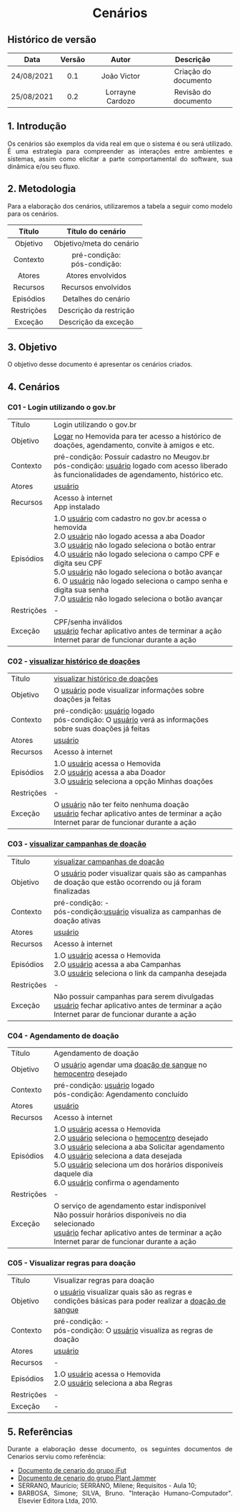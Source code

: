 # <center> Cenários


## Histórico de versão
| Data | Versão | Autor | Descrição |
| :-:|:-:|:-:|:-: |
| 24/08/2021 | 0.1 | João Victor | Criação do documento |
| 25/08/2021 | 0.2 | Lorrayne Cardozo | Revisão do documento |


<div align="justify">

## 1. Introdução
Os cenários são exemplos da vida real em que o sistema é ou será utilizado. É uma estrategia para compreender as interações entre ambientes e sistemas, assim como elicitar a parte comportamental do software, sua dinâmica e/ou seu fluxo.

## 2. Metodologia
Para a elaboração dos cenários, utilizaremos a tabela a seguir como modelo para os cenários.

| Título | Título do cenário |
| :-: | :-: |
| Objetivo | Objetivo/meta do cenário |
| Contexto | pré-condição:</br>pós-condição: |
| Atores | Atores envolvidos |
| Recursos | Recursos envolvidos |
| Episódios | Detalhes do cenário |
| Restrições | Descrição da restrição |
| Exceção | Descrição da exceção |

## 3. Objetivo

O objetivo desse documento é apresentar os cenários criados.

## 4. Cenários

### C01 - Login utilizando o gov.br
| | |
| - | :- |
| Título | Login utilizando o gov.br |
| Objetivo | [Logar](https://requisitos-de-software.github.io/2021.1-Hemovida/#/./modelagem/lexico?id=logar) no Hemovida para ter acesso a histórico de doações, agendamento, convite à amigos e etc. |
| Contexto | pré-condição: Possuir cadastro no Meugov.br</br>pós-condição: [usuário](https://requisitos-de-software.github.io/2021.1-Hemovida/#/./modelagem/lexico?id=usuário) logado com acesso liberado às funcionalidades de agendamento, histórico etc. |
| Atores | [usuário](https://requisitos-de-software.github.io/2021.1-Hemovida/#/./modelagem/lexico?id=usuário) |
| Recursos | Acesso à internet</br>App instalado |
| Episódios | 1.O [usuário](https://requisitos-de-software.github.io/2021.1-Hemovida/#/./modelagem/lexico?id=usuário) com cadastro no gov.br acessa o hemovida</br>2.O [usuário](https://requisitos-de-software.github.io/2021.1-Hemovida/#/./modelagem/lexico?id=usuário) não logado acessa a aba Doador</br>3.O [usuário](https://requisitos-de-software.github.io/2021.1-Hemovida/#/./modelagem/lexico?id=usuário) não logado seleciona o botão entrar</br>4.O [usuário](https://requisitos-de-software.github.io/2021.1-Hemovida/#/./modelagem/lexico?id=usuário) não logado seleciona o campo CPF e digita seu CPF</br>5.O [usuário](https://requisitos-de-software.github.io/2021.1-Hemovida/#/./modelagem/lexico?id=usuário) não logado seleciona o botão avançar</br>6. O [usuário](https://requisitos-de-software.github.io/2021.1-Hemovida/#/./modelagem/lexico?id=usuário) não logado seleciona o campo senha e digita sua senha</br>7.O [usuário](https://requisitos-de-software.github.io/2021.1-Hemovida/#/./modelagem/lexico?id=usuário) não logado seleciona o botão avançar</br> |
| Restrições | - |
| Exceção | CPF/senha inválidos</br>[usuário](https://requisitos-de-software.github.io/2021.1-Hemovida/#/./modelagem/lexico?id=usuário) fechar aplicativo antes de terminar a ação</br>Internet parar de funcionar durante a ação |

### C02 - [visualizar histórico de doações](https://requisitos-de-software.github.io/2021.1-Hemovida/#/./modelagem/lexico?id=visualizar-histórico-de-doações)
| | |
| - | :- |
| Título | [visualizar histórico de doações](https://requisitos-de-software.github.io/2021.1-Hemovida/#/./modelagem/lexico?id=visualizar-histórico-de-doações) |
| Objetivo | O [usuário](https://requisitos-de-software.github.io/2021.1-Hemovida/#/./modelagem/lexico?id=usuário) pode visualizar informações sobre doações ja feitas |
| Contexto | pré-condição: [usuário](https://requisitos-de-software.github.io/2021.1-Hemovida/#/./modelagem/lexico?id=usuário) logado </br>pós-condição: O [usuário](https://requisitos-de-software.github.io/2021.1-Hemovida/#/./modelagem/lexico?id=usuário) verá as informações sobre suas doações já feitas |
| Atores | [usuário](https://requisitos-de-software.github.io/2021.1-Hemovida/#/./modelagem/lexico?id=usuário) |
| Recursos | Acesso à internet |
| Episódios | 1.O [usuário](https://requisitos-de-software.github.io/2021.1-Hemovida/#/./modelagem/lexico?id=usuário) acessa o Hemovida</br>2.O [usuário](https://requisitos-de-software.github.io/2021.1-Hemovida/#/./modelagem/lexico?id=usuário) acessa a aba Doador</br>3.O [usuário](https://requisitos-de-software.github.io/2021.1-Hemovida/#/./modelagem/lexico?id=usuário) seleciona a opção Minhas doações</br> |
| Restrições | - |
| Exceção | O [usuário](https://requisitos-de-software.github.io/2021.1-Hemovida/#/./modelagem/lexico?id=usuário) não ter feito nenhuma doação</br>[usuário](https://requisitos-de-software.github.io/2021.1-Hemovida/#/./modelagem/lexico?id=usuário) fechar aplicativo antes de terminar a ação</br>Internet parar de funcionar durante a ação |

### C03 - [visualizar campanhas de doação](https://requisitos-de-software.github.io/2021.1-Hemovida/#/./modelagem/lexico?id=visualizar-campanhas-de-doações)
| | |
| - | - |
| Título | [visualizar campanhas de doação](https://requisitos-de-software.github.io/2021.1-Hemovida/#/./modelagem/lexico?id=visualizar-campanhas-de-doações) |
| Objetivo | O [usuário](https://requisitos-de-software.github.io/2021.1-Hemovida/#/./modelagem/lexico?id=usuário) poder visualizar quais são as campanhas de doação que estão ocorrendo ou já foram finalizadas |
| Contexto | pré-condição: - </br>pós-condição:[usuário](https://requisitos-de-software.github.io/2021.1-Hemovida/#/./modelagem/lexico?id=usuário) visualiza as campanhas de doação ativas |
| Atores | [usuário](https://requisitos-de-software.github.io/2021.1-Hemovida/#/./modelagem/lexico?id=usuário) |
| Recursos | Acesso à internet |
| Episódios | 1.O [usuário](https://requisitos-de-software.github.io/2021.1-Hemovida/#/./modelagem/lexico?id=usuário) acessa o Hemovida</br>2.O [usuário](https://requisitos-de-software.github.io/2021.1-Hemovida/#/./modelagem/lexico?id=usuário) acessa a aba Campanhas</br>3.O [usuário](https://requisitos-de-software.github.io/2021.1-Hemovida/#/./modelagem/lexico?id=usuário) seleciona o link da campanha desejada |
| Restrições | - |
| Exceção | Não possuir campanhas para serem divulgadas</br>[usuário](https://requisitos-de-software.github.io/2021.1-Hemovida/#/./modelagem/lexico?id=usuário) fechar aplicativo antes de terminar a ação</br>Internet parar de funcionar durante a ação |

### C04 - Agendamento de doação
| | |
| - | :- |
| Título | Agendamento de doação |
| Objetivo | O [usuário](https://requisitos-de-software.github.io/2021.1-Hemovida/#/./modelagem/lexico?id=usuário) agendar uma [doação de sangue](https://requisitos-de-software.github.io/2021.1-Hemovida/#/./modelagem/lexico?id=doação-de-sangue) no [hemocentro](https://requisitos-de-software.github.io/2021.1-Hemovida/#/./modelagem/lexico?id=hemocentro) desejado |
| Contexto | pré-condição: [usuário](https://requisitos-de-software.github.io/2021.1-Hemovida/#/./modelagem/lexico?id=usuário) logado </br>pós-condição: Agendamento concluído |
| Atores | [usuário](https://requisitos-de-software.github.io/2021.1-Hemovida/#/./modelagem/lexico?id=usuário) |
| Recursos | Acesso à internet |
| Episódios | 1.O [usuário](https://requisitos-de-software.github.io/2021.1-Hemovida/#/./modelagem/lexico?id=usuário) acessa o Hemovida</br>2.O [usuário](https://requisitos-de-software.github.io/2021.1-Hemovida/#/./modelagem/lexico?id=usuário) seleciona o [hemocentro](https://requisitos-de-software.github.io/2021.1-Hemovida/#/./modelagem/lexico?id=hemocentro) desejado</br>3.O [usuário](https://requisitos-de-software.github.io/2021.1-Hemovida/#/./modelagem/lexico?id=usuário) seleciona a aba Solicitar agendamento</br>4.O [usuário](https://requisitos-de-software.github.io/2021.1-Hemovida/#/./modelagem/lexico?id=usuário) seleciona a data desejada</br>5.O [usuário](https://requisitos-de-software.github.io/2021.1-Hemovida/#/./modelagem/lexico?id=usuário) seleciona um dos horários disponiveis daquele dia</br>6.O [usuário](https://requisitos-de-software.github.io/2021.1-Hemovida/#/./modelagem/lexico?id=usuário) confirma o agendamento   |
| Restrições | - |
| Exceção | O serviço de agendamento estar indisponível</br>Não possuir horários disponiveis no dia selecionado</br>[usuário](https://requisitos-de-software.github.io/2021.1-Hemovida/#/./modelagem/lexico?id=usuário) fechar aplicativo antes de terminar a ação</br>Internet parar de funcionar durante a ação |

### C05 - Visualizar regras para doação
| | |
| - | :- |
| Título | Visualizar regras para doação |
| Objetivo | o [usuário](https://requisitos-de-software.github.io/2021.1-Hemovida/#/./modelagem/lexico?id=usuário) visualizar quais são as regras e condições básicas para poder realizar a [doação de sangue](https://requisitos-de-software.github.io/2021.1-Hemovida/#/./modelagem/lexico?id=doação-de-sangue) |
| Contexto | pré-condição: - </br>pós-condição: O [usuário](https://requisitos-de-software.github.io/2021.1-Hemovida/#/./modelagem/lexico?id=usuário) visualiza as regras de doação |
| Atores | [usuário](https://requisitos-de-software.github.io/2021.1-Hemovida/#/./modelagem/lexico?id=usuário) |
| Recursos | - |
| Episódios | 1.O [usuário](https://requisitos-de-software.github.io/2021.1-Hemovida/#/./modelagem/lexico?id=usuário) acessa o Hemovida</br>2.O [usuário](https://requisitos-de-software.github.io/2021.1-Hemovida/#/./modelagem/lexico?id=usuário) seleciona a aba Regras |
| Restrições | - |
| Exceção | - |

## 5. Referências

Durante a elaboração desse documento, os seguintes documentos de Cenarios serviu como referência:

- [Documento de cenario do grupo iFut](https://requisitos-de-software.github.io/2020.1-iFut/modelagem/cenarios/cenariosTotais/)
- [Documento de cenario do grupo Plant Jammer](https://requisitos-de-software.github.io/2020.2-PlantJammer/#/pages/ponto_de_controle_3/cenarios)
- SERRANO, Maurício; SERRANO, Milene; Requisitos - Aula 10;
- BARBOSA, Simone; SILVA, Bruno. "Interação Humano-Computador". Elsevier Editora Ltda, 2010.


</div> 